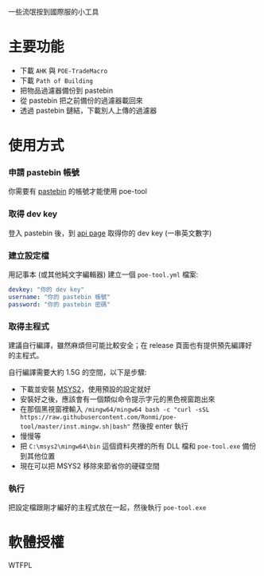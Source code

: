 一些流氓按到國際服的小工具

# 主要功能

* 下載 `AHK` 與 `POE-TradeMacro`
* 下載 `Path of Building`
* 把物品過濾器備份到 pastebin
* 從 pastebin 把之前備份的過濾器載回來
* 透過 pastebin 鏈結，下載別人上傳的過濾器

# 使用方式

### 申請 pastebin 帳號

你需要有 [pastebin](https://pastebin.com) 的帳號才能使用 poe-tool

### 取得 dev key

登入 pastebin 後，到 [api page](https://pastebin.com/api#1) 取得你的 dev key (一串英文數字)

### 建立設定檔

用記事本 (或其他純文字編輯器) 建立一個 `poe-tool.yml` 檔案:

```yaml
devkey: "你的 dev key"
username: "你的 pastebin 帳號"
password: "你的 pastebin 密碼"
```

### 取得主程式

建議自行編譯，雖然麻煩但可能比較安全；在 release 頁面也有提供預先編譯好的主程式。

自行編譯需要大約 1.5G 的空間，以下是步驟:

* 下載並安裝 [MSYS2](http://www.msys2.org/)，使用預設的設定就好
* 安裝好之後，應該會有一個類似命令提示字元的黑色視窗跑出來
* 在那個黑視窗裡輸入 `/mingw64/mingw64 bash -c "curl -sSL https://raw.githubusercontent.com/Ronmi/poe-tool/master/inst.mingw.sh|bash"` 然後按 enter 執行
* 慢慢等
* 把 `C:\msys2\mingw64\bin` 這個資料夾裡的所有 DLL 檔和 `poe-tool.exe` 備份到其他位置
* 現在可以把 MSYS2 移除來節省你的硬碟空間

### 執行

把設定檔跟剛才編好的主程式放在一起，然後執行 `poe-tool.exe`

# 軟體授權

WTFPL
